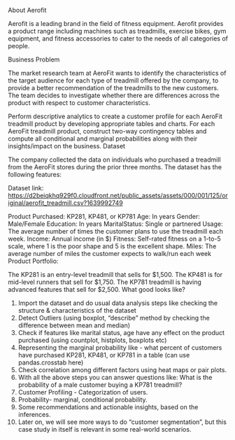 About Aerofit

Aerofit is a leading brand in the field of fitness equipment. Aerofit provides a product range including machines such as treadmills, exercise bikes, gym equipment, and fitness accessories to cater to the needs of all categories of people.


Business Problem

The market research team at AeroFit wants to identify the characteristics of the target audience for each type of treadmill offered by the company, to provide a better recommendation of the treadmills to the new customers. The team decides to investigate whether there are differences across the product with respect to customer characteristics.

Perform descriptive analytics to create a customer profile for each AeroFit treadmill product by developing appropriate tables and charts.
For each AeroFit treadmill product, construct two-way contingency tables and compute all conditional and marginal probabilities along with their insights/impact on the business.
Dataset

The company collected the data on individuals who purchased a treadmill from the AeroFit stores during the prior three months. The dataset has the following features:

Dataset link: https://d2beiqkhq929f0.cloudfront.net/public_assets/assets/000/001/125/original/aerofit_treadmill.csv?1639992749

Product Purchased:	KP281, KP481, or KP781
Age:	In years
Gender:	Male/Female
Education:	In years
MaritalStatus:	Single or partnered
Usage:	The average number of times the customer plans to use the treadmill each week.
Income:	Annual income (in $)
Fitness:	Self-rated fitness on a 1-to-5 scale, where 1 is the poor shape and 5 is the excellent shape.
Miles:	The average number of miles the customer expects to walk/run each week
Product Portfolio:

The KP281 is an entry-level treadmill that sells for $1,500.
The KP481 is for mid-level runners that sell for $1,750.
The KP781 treadmill is having advanced features that sell for $2,500.
What good looks like?

1. Import the dataset and do usual data analysis steps like checking the structure & characteristics of the dataset
2. Detect Outliers (using boxplot, “describe” method by checking the difference between mean and median)
3. Check if features like marital status, age have any effect on the product purchased (using countplot, histplots, boxplots etc)
4. Representing the marginal probability like - what percent of customers have purchased KP281, KP481, or KP781 in a table (can use pandas.crosstab here)
5. Check correlation among different factors using heat maps or pair plots.
6. With all the above steps you can answer questions like: What is the probability of a male customer buying a KP781 treadmill?
7. Customer Profiling - Categorization of users.
8. Probability- marginal, conditional probability.
9. Some recommendations and actionable insights, based on the inferences.
10. Later on, we will see more ways to do “customer segmentation”, but this case study in itself is relevant in some real-world scenarios.
